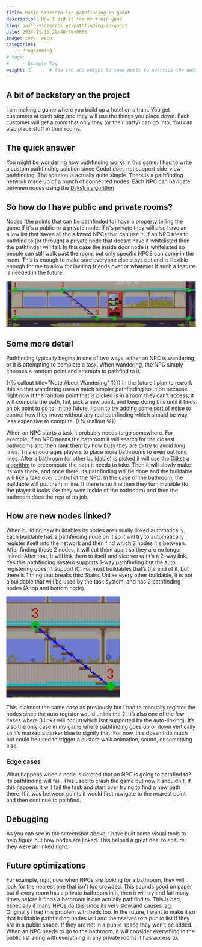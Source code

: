 ```yaml
---
title: Basic Sidescroller pathfinding in godot
description: How I did it for my train game
slug: basic-sidescroller-pathfinding-in-godot
date: 2024-11-10 20:48:58+0000
image: cover.webp
categories:
    - Programming
# tags:
#     - Example Tag
weight: 1       # You can add weight to some posts to override the default sorting (date descending)
---
```


## A bit of backstory on the project

I am making a game where you build up a hotel on a train. You get customers at each stop and they will use the things you place down. Each customer will get a room that only they (or their party) can go into. You can also place stuff in their rooms.

## The quick answer 

You might be wondering how pathfinding works in this game. I had to write a custom pathfinding solution since Godot does not support side-view pathfinding. The solution is actually quite simple. There is a pathfinding network made up of a bunch of connected nodes. Each NPC can navigate between nodes using the [Dijkstra algorithm](https://en.wikipedia.org/wiki/Dijkstra's_algorithm)

## So how do I have public and private rooms?

Nodes (the points that can be pathfinded to) have a property telling the game if it's a public or a private node. If it's private they will also have an allow list that saves all the allowed NPCs that can use it. If an NPC tries to pathfind to (or through) a private node that doesnt have it whitelisted then the pathfinder will fail. In this case the inside door node is whitelisted so people can still walk past the room, but only specific NPCS can come in the room. This is enough to make sure everyone else stays out and is flexible enough for me to allow for inviting friends over or whatever if such a feature is needed in the future.

![Some connected nodes visualised](image.png)

## Some more detail

Pathfinding typically begins in one of two ways: either an NPC is wandering, or it is attempting to complete a task. When wandering, the NPC simply chooses a random point and attempts to pathfind to it.

{{% callout title="Note About Wandering" %}}
In the future I plan to rework this so that wandering uses a much simpler pathfinding solution because right now if the random point that is picked is in a room they can’t access; it will compute the path, fail, pick a new point, and keep doing this until it finds an ok point to go to. In the future, I plan to try adding some sort of noise to control how they move without any real pathfinding which should be way less expensive to compute.
{{% /callout %}}

When an NPC starts a task it probably needs to go somewhere. For example, if an NPC needs the bathroom it will search for the closest bathrooms and then rank them by how busy they are to try to avoid long lines. This encourages players to place more bathrooms to even out long lines. After a bathroom (or other buildable) is picked it will use the [Dijkstra algorithm](https://en.wikipedia.org/wiki/Dijkstra's_algorithm) to precompute the path it needs to take. Then it will slowly make its way there, and once there, its pathfinding will be done and the buildable will likely take over control of the NPC. In the case of the bathroom, the buildable will put them in line. If there is no line then they turn invisible (to the player it looks like they went inside of the bathroom) and then the bathroom does the rest of its job.

## How are new nodes linked?

When building new buildables its nodes are usually linked automatically. Each buildable has a pathfinding node on it so it will try to automatically register itself into the network and then find which 2 nodes it's between. After finding these 2 nodes, it will cut them apart so they are no longer linked. After that, it will link them to itself and vice versa (it’s a 2-way link. Yes this pathfinding system supports 1-way pathfinding but the auto registering doesn’t support it). For most buildables that’s the end of it, but there is 1 thing that breaks this: Stairs. Unlike every other buildable, it is not a buildable that will be used by the task system, and has 2 pathfinding nodes (A top and bottom node).

![Some stairs with their pathfinding nodes and connections visualised. The numbers represent the number of connections of each node.](Stairs-Pathfinding-On.png)

This is almost the same case as previously but I had to manually register the nodes since the auto register would unlink the 2. It’s also one of the few cases where 3 links will occur(which isnt supported by the auto-linking). It’s also the only case in my game where pathfinding goes up or down vertically so it’s marked a darker blue to signify that. For now, this doesn’t do much but could be used to trigger a custom walk animation, sound, or something else.

### Edge cases

What happens when a node is deleted that an NPC is going to pathfind to? Its pathfinding will fail. This used to crash the game but now it shouldn't. If this happens it will fail the task and start over trying to find a new path there. If it was between points it would first navigate to the nearest point and then continue to pathfind.

## Debugging

As you can see in the screenshot above, I have built some visual tools to help figure out how nodes are linked. This helped a great deal to ensure they were all linked right.

## Future optimizations 

For example, right now when NPCs are looking for a bathroom, they will look for the nearest one that isn’t too crowded. This sounds good on paper but if every room has a private bathroom in it, then it will try and fail many times before it finds a bathroom it can actually pathfind to. This is bad, especially if many NPCs do this since its very slow and causes lag. Originally I had this problem with beds too. In the future, I want to make it so that buildable pathfinding nodes will add themselves to a public list if they are in a public space. If they are not in a public space they won't be added. When an NPC needs to go to the bathroom, it will consider everything in the public list along with everything in any private rooms it has access to.